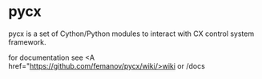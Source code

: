 # pycx
pycx is a set of Cython/Python modules to interact with CX control system framework.

for documentation see <A href="https://github.com/femanov/pycx/wiki/>wiki</a> or /docs

